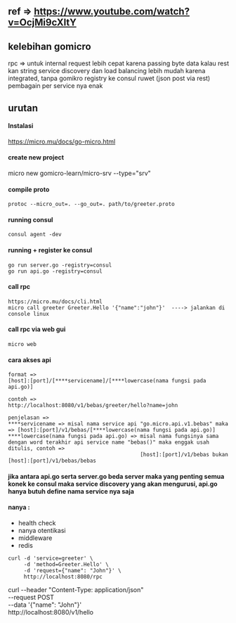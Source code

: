 ## ref => https://www.youtube.com/watch?v=OcjMi9cXItY

## kelebihan gomicro
rpc => untuk internal request lebih cepat karena passing byte data kalau rest kan string
service discovery dan load balancing lebih mudah karena integrated, tanpa gomikro registry ke consul ruwet (json post via rest) 
pembagain per service nya enak

## urutan 

#### Instalasi
https://micro.mu/docs/go-micro.html

#### create new project
micro new gomicro-learn/micro-srv --type="srv"

#### compile proto
```
protoc --micro_out=. --go_out=. path/to/greeter.proto
```

#### running consul
```
consul agent -dev
```

#### running + register ke consul
```
go run server.go -registry=consul
go run api.go -registry=consul
```

#### call rpc 
```
https://micro.mu/docs/cli.html
micro call greeter Greeter.Hello '{"name":"john"}'  ----> jalankan di console linux
```

#### call rpc via web gui
```
micro web
```

#### cara akses api
```
format =>
[host]:[port]/[****servicename]/[****lowercase(nama fungsi pada api.go)]

contoh =>
http://localhost:8080/v1/bebas/greeter/hello?name=john

penjelasan =>
****servicename => misal nama service api "go.micro.api.v1.bebas" maka  => [host]:[port]/v1/bebas/[****lowercase(nama fungsi pada api.go)]
****lowercase(nama fungsi pada api.go) => misal nama fungsinya sama dengan word terakhir api service name "bebas()" maka enggak usah ditulis, contoh =>
										  [host]:[port]/v1/bebas bukan [host]:[port]/v1/bebas/bebas 
```

#### jika antara api.go serta server.go beda server maka yang penting semua konek ke consul maka service discovery yang akan mengurusi, api.go hanya butuh define nama service nya saja
  
#### nanya :

- health check
- nanya otentikasi
- middleware 
- redis

```
curl -d 'service=greeter' \
     -d 'method=Greeter.Hello' \
     -d 'request={"name": "John"}' \
     http://localhost:8080/rpc
```	 
	 
	 
curl --header "Content-Type: application/json" \
  --request POST \
  --data '{"name": "John"}' \
 http://localhost:8080/v1/hello
